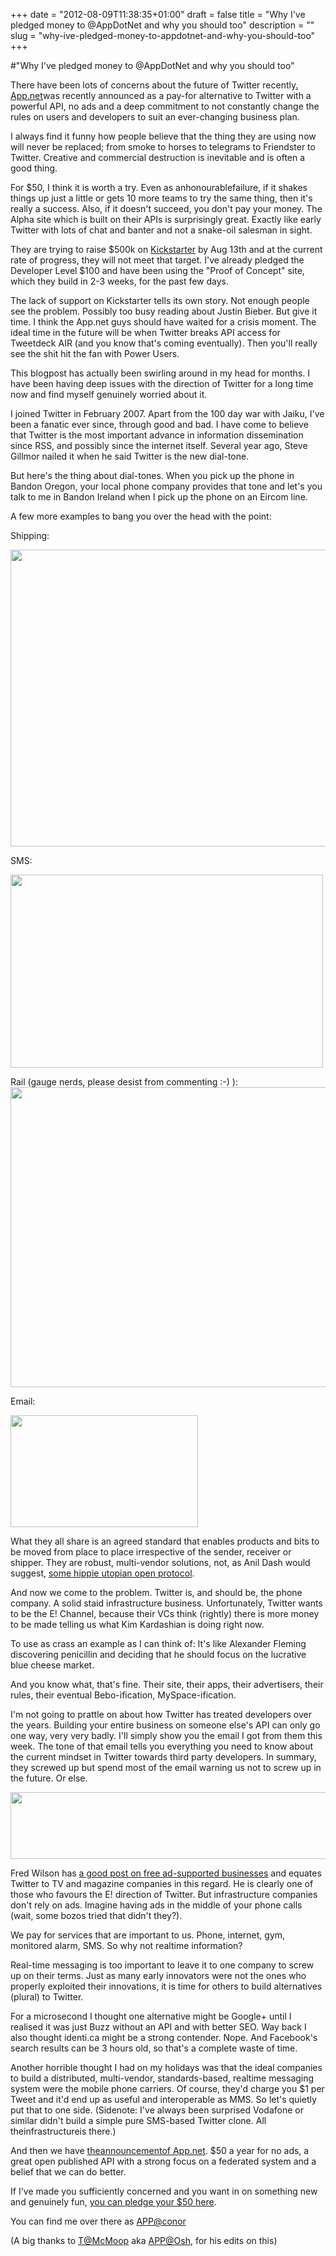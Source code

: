 +++
date = "2012-08-09T11:38:35+01:00"
draft = false
title = "Why I've pledged money to @AppDotNet and why you should too"
description = ""
slug = "why-ive-pledged-money-to-appdotnet-and-why-you-should-too"
+++

#"Why I've pledged money to @AppDotNet and why you should too"

There have been lots of concerns about the future of Twitter recently<a href="https://join.app.net/" target="_blank">. App.net</a>was recently announced as a pay-for alternative to Twitter with a powerful API, no ads and a deep commitment to not constantly change the rules on users and developers to suit an ever-changing business plan.

I always find it funny how people believe that the thing they are using now will never be replaced; from smoke to horses to telegrams to Friendster to Twitter. Creative and commercial destruction is inevitable and is often a good thing.

For $50, I think it is worth a try. Even as anhonourablefailure, if it shakes things up just a little or gets 10 more teams to try the same thing, then it's really a success. Also, if it doesn't succeed, you don't pay your money. The Alpha site which is built on their APIs is surprisingly great. Exactly like early Twitter with lots of chat and banter and not a snake-oil salesman in sight.

They are trying to raise $500k on <a href="https://join.app.net/">Kickstarter</a> by Aug 13th and at the current rate of progress, they will not meet that target. I've already pledged the Developer Level $100 and have been using the "Proof of Concept" site, which they build in 2-3 weeks, for the past few days.

The lack of support on Kickstarter tells its own story. Not enough people see the problem. Possibly too busy reading about Justin Bieber. But give it time. I think the App.net guys should have waited for a crisis moment. The ideal time in the future will be when Twitter breaks API access for Tweetdeck AIR (and you know that's coming eventually). Then you'll really see the shit hit the fan with Power Users.

This blogpost has actually been swirling around in my head for months. I have been having deep issues with the direction of Twitter for a long time now and find myself genuinely worried about it.

I joined Twitter in February 2007. Apart from the 100 day war with Jaiku, I've been a fanatic ever since, through good and bad. I have come to believe that Twitter is the most important advance in information dissemination since RSS, and possibly since the internet itself. Several year ago, Steve Gillmor nailed it when he said Twitter is the new dial-tone.

But here's the thing about dial-tones. When you pick up the phone in Bandon Oregon, your local phone company provides that tone and let's you talk to me in Bandon Ireland when I pick up the phone on an Eircom line.

A few more examples to bang you over the head with the point:

Shipping:

<a href="https://s3-eu-west-1.amazonaws.com/conoroneill.net/wp-content/uploads/2012/08/shipping-container.jpg"><img class="size-full wp-image-810 aligncenter" title="shipping-container" src="https://s3-eu-west-1.amazonaws.com/conoroneill.net/wp-content/uploads/2012/08/shipping-container.jpg" alt="" width="640" height="475" /></a>

SMS:

<a href="https://s3-eu-west-1.amazonaws.com/conoroneill.net/wp-content/uploads/2012/08/smsc.png"><img class="size-full wp-image-811 aligncenter" title="smsc" src="https://s3-eu-west-1.amazonaws.com/conoroneill.net/wp-content/uploads/2012/08/smsc.png" alt="" width="500" height="309" /></a>

Rail (gauge nerds, please desist from commenting :-) ):
<a href="https://s3-eu-west-1.amazonaws.com/conoroneill.net/wp-content/uploads/2012/08/ott03_01.jpg"><img class="size-full wp-image-812 aligncenter" title="ott03_01" src="https://s3-eu-west-1.amazonaws.com/conoroneill.net/wp-content/uploads/2012/08/ott03_01.jpg" alt="" width="640" height="480" /></a>

Email:

<a href="https://s3-eu-west-1.amazonaws.com/conoroneill.net/wp-content/uploads/2012/08/300px-SMTP-transfer-model.svg_.png"><img class="size-full wp-image-813 aligncenter" title="300px-SMTP-transfer-model.svg" src="https://s3-eu-west-1.amazonaws.com/conoroneill.net/wp-content/uploads/2012/08/300px-SMTP-transfer-model.svg_.png" alt="" width="300" height="179" /></a>

What they all share is an agreed standard that enables products and bits to be moved from place to place irrespective of the sender, receiver or shipper. They are robust, multi-vendor solutions, not, as Anil Dash would suggest, <a href="http://dashes.com/anil/2012/07/why-your-complaint-about-twitter-is-wrong.html">some hippie utopian open protocol</a>.

And now we come to the problem. Twitter is, and should be, the phone company. A solid staid infrastructure business. Unfortunately, Twitter wants to be the E! Channel, because their VCs think (rightly) there is more money to be made telling us what Kim Kardashian is doing right now.

To use as crass an example as I can think of: It's like Alexander Fleming discovering penicillin and deciding that he should focus on the lucrative blue cheese market.

And you know what, that's fine. Their site, their apps, their advertisers, their rules, their eventual Bebo-ification, MySpace-ification.

I'm not going to prattle on about how Twitter has treated developers over the years. Building your entire business on someone else's API can only go one way, very very badly. I'll simply show you the email I got from them this week. The tone of that email tells you everything you need to know about the current mindset in Twitter towards third party developers. In summary, they screwed up but spend most of the email warning us not to screw up in the future. Or else.

<a href="https://s3-eu-west-1.amazonaws.com/conoroneill.net/wp-content/uploads/2012/08/twitter.png"><img class="alignnone size-full wp-image-809" title="twitter" src="https://s3-eu-west-1.amazonaws.com/conoroneill.net/wp-content/uploads/2012/08/twitter.png" alt="" width="885" height="107" /></a>

Fred Wilson has <a href="http://www.avc.com/a_vc/2012/07/in-defense-of-free.html">a good post on free ad-supported businesses</a> and equates Twitter to TV and magazine companies in this regard. He is clearly one of those who favours the E! direction of Twitter. But infrastructure companies don't rely on ads. Imagine having ads in the middle of your phone calls (wait, some bozos tried that didn't they?).

We pay for services that are important to us. Phone, internet, gym, monitored alarm, SMS. So why not realtime information?

Real-time messaging is too important to leave it to one company to screw up on their terms. Just as many early innovators were not the ones who properly exploited their innovations, it is time for others to build alternatives (plural) to Twitter.

For a microsecond I thought one alternative might be Google+ until I realised it was just Buzz without an API and with better SEO. Way back I also thought identi.ca might be a strong contender. Nope. And Facebook's search results can be 3 hours old, so that's a complete waste of time.

Another horrible thought I had on my holidays was that the ideal companies to build a distributed, multi-vendor, standards-based, realtime messaging system were the mobile phone carriers. Of course, they'd charge you $1 per Tweet and it'd end up as useful and interoperable as MMS. So let's quietly put that to one side. (Sidenote: I've always been surprised Vodafone or similar didn't build a simple pure SMS-based Twitter clone. All theinfrastructureis there.)

And then we have <a href="http://daltoncaldwell.com/an-audacious-proposal">theannouncementof App.net</a>. $50 a year for no ads, a great open published API with a strong focus on a federated system and a belief that we can do better.

If I've made you sufficiently concerned and you want in on something new and genuinely fun, <a href="https://join.app.net/">you can pledge your $50 here</a>.

You can find me over there as <a href="https://alpha.app.net/conor">APP@conor</a>

(A big thanks to <a href="http://twitter.com/McMoop">T@McMoop</a> aka <a href="https://alpha.app.net/Osh">APP@Osh</a>, for his edits on this)